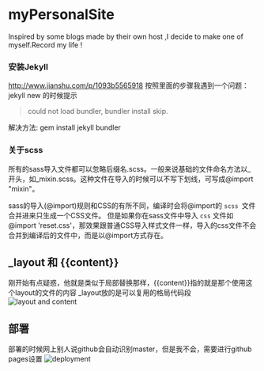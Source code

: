 # myPersonalSite
Inspired by some blogs made by their own host ,I decide to make one of myself.Record my life !

### 安装Jekyll
http://www.jianshu.com/p/1093b5565918
按照里面的步骤我遇到一个问题：jekyll new 的时候提示
> could not load bundler, bundler install skip.

解决方法: gem install jekyll bundler

### 关于scss
所有的sass导入文件都可以忽略后缀名.scss。一般来说基础的文件命名方法以_开头，如_mixin.scss。这种文件在导入的时候可以不写下划线，可写成@import "mixin"。

sass的导入(@import)规则和CSS的有所不同，编译时会将@import的 ``scss ``文件合并进来只生成一个CSS文件。
但是如果你在sass文件中导入 `` css `` 文件如@import 'reset.css'，那效果跟普通CSS导入样式文件一样，导入的css文件不会合并到编译后的文件中，而是以@import方式存在。

## _layout 和 {{content}}
刚开始有点疑惑，他就是类似于局部替换那样，{{content}}指的就是那个使用这个layout的文件的内容
_layout放的是可以复用的格局代码段
![layout and content](https://raw.githubusercontent.com/LRY1994/myPersonalSite/master/img_for_README/1.png)

## 部署
部署的时候网上别人说github会自动识别master，但是我不会，需要进行github pages设置
![deployment](https://github.com/LRY1994/linruiyu.github.io/blob/master/img_for_README/2.png)

